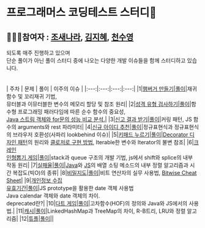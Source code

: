 # 프로그래머스 코딩테스트 스터디📝
## 👩🏻‍💻참여자 : [조새나라](https://github.com/BardsTale), [김지혜](https://github.com/kzh4295), [천수영](https://github.com/store321)
되도록 매주 진행하고 있으며<br>
단순 풀이가 아닌 풀이 스터디 중에 나오는 다양한 개발 이슈들을 함께 스터디하고 있습니다.<br>
<br><br>
| 주차 | 문제 | 풀이 | 이주의 이슈 |
|:---:|:---:|:---:|:---:|
|1|[햄버거 만들기](https://school.programmers.co.kr/learn/courses/30/lessons/133502)|[풀이](https://github.com/BardsTale/cote/blob/main/1_week/)|재귀함수 및 꼬리재귀 기법,<br>뮤터블과 이뮤터블한 변수의 메모리 할당 및 참조 원리|
|2|[성격 유형 검사하기](https://school.programmers.co.kr/learn/courses/30/lessons/118666)|[풀이](https://github.com/BardsTale/cote/blob/main/2_week/)|함수형 프로그래밍 패러다임에 따른 순수 함수의 중요성,<br>[Java 스트림 객체와 for문의 성능 비교 분석.](https://sigridjin.medium.com/java-stream-api%EB%8A%94-%EC%99%9C-for-loop%EB%B3%B4%EB%8B%A4-%EB%8A%90%EB%A6%B4%EA%B9%8C-50dec4b9974b)|
|3|[신고 결과 받기](https://school.programmers.co.kr/learn/courses/30/lessons/92334)|[풀이](https://github.com/BardsTale/cote/blob/main/3_week/)|커링 패턴, JS 함수의 arguments와 rest 파라미터|
|4|[신규 아이디 추천](https://school.programmers.co.kr/learn/courses/30/lessons/72410)|[풀이](https://github.com/BardsTale/cote/blob/main/4_week/)|정규표현식과 정규표현식의 브라우저 호환성(사파리 lookbehind 이슈)|
|5|[키패드 누르기](https://school.programmers.co.kr/learn/courses/30/lessons/67256)|[풀이](https://github.com/BardsTale/cote/blob/main/5_week/)|[Decorator 디자인 패턴](https://jeonghwan-kim.github.io/javascript-decorator-pattern/)의 원리와 [클로저로 구현 방법](https://github.com/BardsTale/cote/blob/main/5_week/decoratorClosure.js), Iterable한 변수와 Iterator의 불변 참조|
|6|[크레인<br>인형뽑기 게임](https://school.programmers.co.kr/learn/courses/30/lessons/64061)|[풀이](https://github.com/BardsTale/cote/blob/main/6_week/)|stack과 queue 구조의 개발 기법, js에서 shift와 splice의 내부 작동 원리|
|7|[실패율](https://school.programmers.co.kr/learn/courses/30/lessons/42889)|[풀이](https://github.com/BardsTale/cote/blob/main/7_week/)|[Java](https://sabarada.tistory.com/138)와 [JS](https://woong-jae.com/javascript/220412-sort-implementation)의 배열 소팅 메소드의 내부 정렬 알고리즘과 시간 복잡도(빅O)의 종류|
|8|[비밀지도](https://school.programmers.co.kr/learn/courses/30/lessons/17681?language=javascript)|[풀이](https://github.com/BardsTale/cote/blob/main/8_week/)|비트 연산자의 실무 사용법, [Bitwise Cheat Sheet](https://union.io/images/repo/20170531-00--895036.png)|
|9|[개인정보 수집<br>유효기간](https://school.programmers.co.kr/learn/courses/30/lessons/150370)|[풀이](https://github.com/BardsTale/cote/blob/main/9_week/)|JS prototype을 활용한 date 객체 사용법<br>Java calendar 객체와 date 객체의 차이.<br>deprecated란?|
|10|[다트 게임](https://school.programmers.co.kr/learn/courses/30/lessons/17682)|[풀이](https://github.com/BardsTale/cote/blob/main/10_week/)|고차함수(HOF)의 정의와 Java와 JS에서의 사용법.|
|11|[캐시](https://school.programmers.co.kr/learn/courses/30/lessons/17680)|[풀이](https://github.com/BardsTale/cote/blob/main/11_week/)|LinkedHashMap과 TreeMap의 차이, R-B트리, LRU와 정렬 알고리즘|
|12|[튜플](https://school.programmers.co.kr/learn/courses/30/lessons/64065)|[풀이](https://github.com/BardsTale/cote/blob/main/12_week/)||
